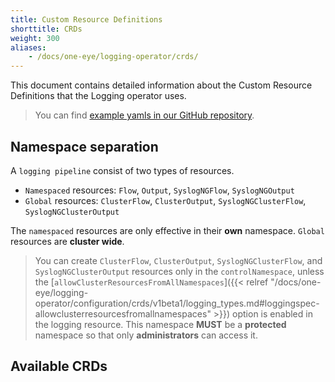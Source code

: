 ```yaml
---
title: Custom Resource Definitions
shorttitle: CRDs
weight: 300
aliases:
    - /docs/one-eye/logging-operator/crds/
---
```


This document contains detailed information about the Custom Resource Definitions that the Logging operator uses.

> You can find [example yamls in our GitHub repository](https://github.com/banzaicloud/logging-operator/tree/master/config/samples).

## Namespace separation

A `logging pipeline` consist of two types of resources.

- `Namespaced` resources: `Flow`, `Output`, `SyslogNGFlow`, `SyslogNGOutput`
- `Global` resources: `ClusterFlow`, `ClusterOutput`, `SyslogNGClusterFlow`, `SyslogNGClusterOutput`

The `namespaced` resources are only effective in their **own** namespace. `Global` resources are **cluster wide**.

> You can create `ClusterFlow`, `ClusterOutput`, `SyslogNGClusterFlow`, and `SyslogNGClusterOutput` resources only in the `controlNamespace`, unless the [`allowClusterResourcesFromAllNamespaces`]({{< relref "/docs/one-eye/logging-operator/configuration/crds/v1beta1/logging_types.md#loggingspec-allowclusterresourcesfromallnamespaces" >}}) option is enabled in the logging resource. This namespace **MUST** be a **protected** namespace so that only **administrators** can access it.

## Available CRDs


